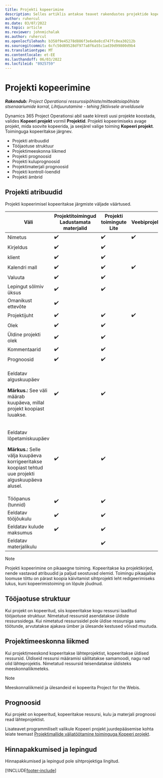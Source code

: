 ```yaml
---
title: Projekti kopeerimine
description: Selles artiklis antakse teavet rakendustes projektide kopeerimise kohta rakenduses Dynamics 365 Project Operations.
author: ruhercul
ms.date: 03/07/2022
ms.topic: article
ms.reviewer: johnmichalak
ms.author: ruhercul
ms.openlocfilehash: b358f9e45278d886f3e6e8e8cd747fc0ea30212b
ms.sourcegitcommit: 6cfc50d89528df977a8f6a55c1ad39d99800d9b4
ms.translationtype: MT
ms.contentlocale: et-EE
ms.lasthandoff: 06/03/2022
ms.locfileid: "8925759"
---
```

# <a name="copy-a-project"></a>Projekti kopeerimine

_**Rakendub:** Project Operationsi ressurssipõhiste/mitteaktsiapõhiste stsenaariumide korral,  Lihtjuurutamine - tehing fiktiivsele arveldusele_

Dynamics 365 Project Operationsi abil saate kiiresti uusi projekte koostada, valides **Kopeeri projekt** vormil **Projektid**. Projekti kopeerimiseks avage projekt, mida soovite kopeerida, ja seejärel valige toiming **Kopeeri projekt**. Toiminguga kopeeritakse järgnev.

- Projekti atribuudid 
- Tööjaotuse struktuur
- Projektimeeskonna liikmed
- Projekti prognoosid
- Projekti kuluprognoosid
- Projektimaterjali prognoosid
- Projekti kontroll-loendid
- Projekti ämbrid

## <a name="project-properties"></a>Projekti atribuudid

Projekti kopeerimisel kopeeritakse järgmiste väljade väärtused.

| Väli | Projektitoimingud Ladustamata materjalid | Projekti toimingute Lite | Veebiprojekt |
|-------|------------------------------------------|-------------------------|---------------------|
| Nimetus | :heavy_check_mark: | :heavy_check_mark: | :heavy_check_mark: |
| Kirjeldus | :heavy_check_mark: | :heavy_check_mark: | |
| klient | :heavy_check_mark: | :heavy_check_mark: | |
| Kalendri mall | :heavy_check_mark: | :heavy_check_mark: | :heavy_check_mark: |
| Valuuta | :heavy_check_mark: | :heavy_check_mark: | |
| Lepingut sõlmiv üksus | :heavy_check_mark: | :heavy_check_mark: | |
| Omanikust ettevõte | :heavy_check_mark: | | |
| Projektijuht | :heavy_check_mark: | :heavy_check_mark: | :heavy_check_mark: |
| Olek | :heavy_check_mark: | :heavy_check_mark: | |
| Üldine projekti olek | :heavy_check_mark: | :heavy_check_mark: | |
| Kommentaarid | :heavy_check_mark: | :heavy_check_mark: | |
| Prognoosid | :heavy_check_mark: | :heavy_check_mark: | |
| <p>Eeldatav alguskuupäev</p><p><strong>Märkus.:</strong> See väli määrab kuupäeva, millal projekt koopiast luuakse. | :heavy_check_mark: | :heavy_check_mark: | |
| <p>Eeldatav lõpetamiskuupäev</p><p><strong>Märkus.:</strong> Selle välja kuupäeva korrigeeritakse koopiast tehtud uue projekti alguskuupäeva alusel.</p> | :heavy_check_mark: | :heavy_check_mark: | |
| Tööpanus (tunnid) | :heavy_check_mark: | :heavy_check_mark: | |
| Eeldatav tööjõukulu | :heavy_check_mark: | :heavy_check_mark: | |
| Eeldatav kulude maksumus | :heavy_check_mark: | :heavy_check_mark: | |
| Eeldatav materjalikulu | | :heavy_check_mark: | |

> [!NOTE]
> Projekti kopeerimine on pikaaegne toiming. Kopeeritakse ka projektikirjed, nende vastavad atribuudid ja paljud seostuvad olemid. Toimingu pikaajalise loomuse tõttu on pärast koopia käivitamist sihtprojekti leht redigeerimiseks lukus, kuni kopeerimistoiming on lõpule jõudnud.

## <a name="work-breakdown-structure"></a>Tööjaotuse struktuur

Kui projekt on kopeeritud, siis kopeeritakse kogu ressursi laaditud tööjaotuse struktuur. Nimetatud ressursid asendatakse üldiste ressurssidega. Kui nimetatud ressurssidel pole üldise ressursiga samu töötunde, arvutatakse ajakava ümber ja ülesande kestused võivad muutuda.

## <a name="project-team-members"></a>Projektimeeskonna liikmed

Kui projektimeeskond kopeeritakse lähteprojektist, kopeeritakse üldised ressursid. Üldiseid ressursi määramisi säilitatakse samamoodi, nagu nad olid lähteprojektis. Nimetatud ressursid teisendatakse üldisteks meeskonnaliikmeteks.

> [!NOTE]
> Meeskonnaliikmeid ja ülesandeid ei kopeerita Project for the Webis.

## <a name="estimates"></a>Prognoosid

Kui projekt on kopeeritud, kopeeritakse ressursi, kulu ja materjali prognoosi read lähteprojektist. 

Lisateavet programmiliselt valikule Kopeeri projekt juurdepääsemise kohta leiate teemast [Projektimallide väljatöötamine toiminguga Kopeeri projekt](dev-copy-project.md).

## <a name="quotes-and-contracts"></a>Hinnapakkumised ja lepingud

Hinnapakkumised ja lepingud pole sihtprojektiga lingitud.

[!INCLUDE[footer-include](../includes/footer-banner.md)]
